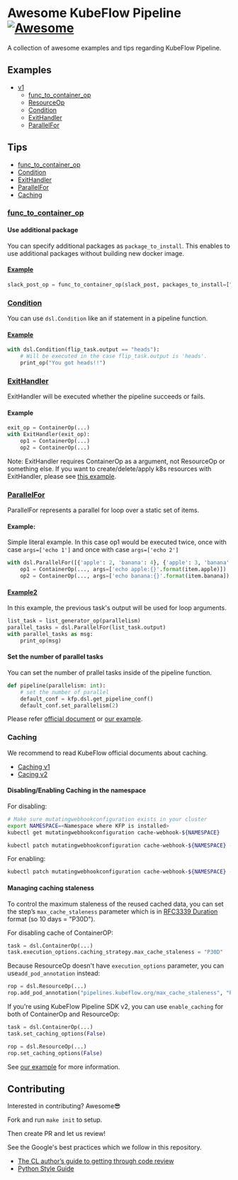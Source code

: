 # Awesome KubeFlow Pipeline [![Awesome](https://cdn.rawgit.com/sindresorhus/awesome/d7305f38d29fed78fa85652e3a63e154dd8e8829/media/badge.svg)](https://github.com/sindresorhus/awesome)
A collection of awesome examples and tips regarding KubeFlow Pipeline.

## Examples
 - [v1](/examples/v1)
	- [func_to_container_op](/examples/v1/func_to_container_op)
	<!-- - [ContainerOp](/examples/v1/container_op) -->
	- [ResourceOp](/examples/v1/resource_op)
	<!-- - [VolumeOp](/examples/v1/volume_op) -->
	- [Condition](/examples/v1/condition)
	- [ExitHandler](/examples/v1/exithandler)
	- [ParallelFor](/examples/v1/parallel_for)


## Tips
 - [func_to_container_op](#func_to_container_op)
 - [Condition](#condition)
 - [ExitHandler](#exithandler)
 - [ParallelFor](#parallelfor)
 - [Caching](#caching)

### [func_to_container_op](https://kubeflow-pipelines.readthedocs.io/en/latest/source/kfp.components.html#kfp.components.func_to_container_op)

#### Use additional package

You can specify additional packages as `package_to_install`. This enables to use additional packages without building new docker image.

#### [Example](/examples/v1/func_to_container_op/simple.py)
```python
slack_post_op = func_to_container_op(slack_post, packages_to_install=["slack_sdk"])
```

### [Condition](https://kubeflow-pipelines.readthedocs.io/en/latest/source/kfp.dsl.html#kfp.dsl.Condition)

You can use `dsl.Condition` like an if statement in a pipeline function.

#### [Example](/examples/v1/condition/flip_coint.py)

```python
with dsl.Condition(flip_task.output == "heads"):
	# Will be executed in the case flip_task.output is 'heads'.
	print_op("You got heads!!")
```


### [ExitHandler](https://kubeflow-pipelines.readthedocs.io/en/latest/source/kfp.dsl.html#kfp.dsl.ExitHandler)

ExitHandler will be executed whether the pipeline succeeds or fails.

#### Example

```python
exit_op = ContainerOp(...)
with ExitHandler(exit_op):
	op1 = ContainerOp(...)
	op2 = ContainerOp(...)
```

Note: ExitHandler requires ContainerOp as a argument, not ResourceOp or something else.
If you want to create/delete/apply k8s resources with ExitHandler, please see [this example](/example/v1/resource_op/delete_resource_with_exithandler.py).

### [ParallelFor](https://kubeflow-pipelines.readthedocs.io/en/latest/source/kfp.dsl.html#kfp.dsl.ParallelFor)

ParallelFor represents a parallel for loop over a static set of items.

#### Example:

Simple literal example.
In this case op1 would be executed twice, once with case `args=['echo 1']` and once with case `args=['echo 2']`

```python
with dsl.ParallelFor([{'apple': 2, 'banana': 4}, {'apple': 3, 'banana': 20}]) as item:
	op1 = ContainerOp(..., args=['echo apple:{}'.format(item.apple)])
	op2 = ContainerOp(..., args=['echo banana:{}'.format(item.banana])
```

#### [Example2]((/examples/v1/parallel_for/parallel.py))

In this example, the previous task's output will be used for loop arguments.

```python
list_task = list_generator_op(parallelism)
parallel_tasks = dsl.ParallelFor(list_task.output)
with parallel_tasks as msg:
	print_op(msg)
```

#### Set the number of parallel tasks

You can set the number of prallel tasks inside of the pipeline function.

```python
def pipeline(parallelism: int):
    # set the number of parallel
    default_conf = kfp.dsl.get_pipeline_conf()
    default_conf.set_parallelism(2)
```

Please refer [official document](https://kubeflow-pipelines.readthedocs.io/en/latest/source/kfp.dsl.html#kfp.dsl.PipelineConf.set_parallelism) or [our example](/examples/v1/parallel_for/parallel.py).


### Caching
We recommend to read KubeFlow official documents about caching.
 - [Caching v1](https://www.kubeflow.org/docs/components/pipelines/caching/#disablingenabling-caching)
 - [Cacing v2](https://www.kubeflow.org/docs/components/pipelines/caching-v2/)

#### Disabling/Enabling Caching in the namespace

For disabling:

```bash
# Make sure mutatingwebhookconfiguration exists in your cluster
export NAMESPACE=<Namespace where KFP is installed>
kubectl get mutatingwebhookconfiguration cache-webhook-${NAMESPACE}

kubectl patch mutatingwebhookconfiguration cache-webhook-${NAMESPACE} --type='json' -p='[{"op":"replace", "path": "/webhooks/0/rules/0/operations/0", "value": "DELETE"}]'
```

For enabling:

```bash
kubectl patch mutatingwebhookconfiguration cache-webhook-${NAMESPACE} --type='json' -p='[{"op":"replace", "path": "/webhooks/0/rules/0/operations/0", "value": "CREATE"}]'
```

#### Managing caching staleness
 To control the maximum staleness of the reused cached data, you can set the step’s `max_cache_staleness` parameter which is in [RFC3339 Duration](https://www.ietf.org/rfc/rfc3339.txt) format (so 10 days = "P30D").

For disabling cache of ContainerOP:

```python
task = dsl.ContainerOp(...)
task.execution_options.caching_strategy.max_cache_staleness = "P30D"
```

Because ResourceOp doesn't have `execution_options` parameter, you can use`add_pod_annotation` instead:

```python
rop = dsl.ResourceOp(...)
rop.add_pod_annotation("pipelines.kubeflow.org/max_cache_staleness", "P0D")
```

If you're using KubeFlow Pipeline SDK v2, you can use `enable_caching` for both of ContainerOp and ResourceOp:
```python
task = dsl.ContainerOp(...)
task.set_caching_options(False)

rop = dsl.ResourceOp(...)
rop.set_caching_options(False)
```

See [our example](/examples/v1/commons/caching.py) for more information.

## Contributing

Interested in contributing? Awesome😎

Fork and run `make init` to setup.

Then create PR and let us review!

See the Google's best practices which we follow in this repository.
 - [The CL author’s guide to getting through code review](https://google.github.io/eng-practices/review/developer/)
 - [Python Style Guide](https://google.github.io/styleguide/pyguide.html)